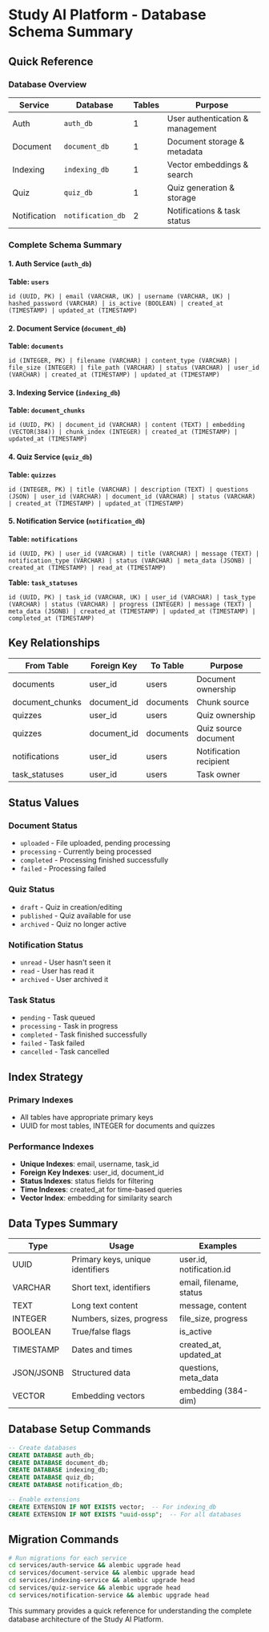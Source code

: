 # Study AI Platform - Database Schema Summary

## Quick Reference

### Database Overview
| Service | Database | Tables | Purpose |
|---------|----------|--------|---------|
| Auth | `auth_db` | 1 | User authentication & management |
| Document | `document_db` | 1 | Document storage & metadata |
| Indexing | `indexing_db` | 1 | Vector embeddings & search |
| Quiz | `quiz_db` | 1 | Quiz generation & storage |
| Notification | `notification_db` | 2 | Notifications & task status |

### Complete Schema Summary

#### 1. Auth Service (`auth_db`)
**Table: `users`**
```
id (UUID, PK) | email (VARCHAR, UK) | username (VARCHAR, UK) | hashed_password (VARCHAR) | is_active (BOOLEAN) | created_at (TIMESTAMP) | updated_at (TIMESTAMP)
```

#### 2. Document Service (`document_db`)
**Table: `documents`**
```
id (INTEGER, PK) | filename (VARCHAR) | content_type (VARCHAR) | file_size (INTEGER) | file_path (VARCHAR) | status (VARCHAR) | user_id (VARCHAR) | created_at (TIMESTAMP) | updated_at (TIMESTAMP)
```

#### 3. Indexing Service (`indexing_db`)
**Table: `document_chunks`**
```
id (UUID, PK) | document_id (VARCHAR) | content (TEXT) | embedding (VECTOR(384)) | chunk_index (INTEGER) | created_at (TIMESTAMP) | updated_at (TIMESTAMP)
```

#### 4. Quiz Service (`quiz_db`)
**Table: `quizzes`**
```
id (INTEGER, PK) | title (VARCHAR) | description (TEXT) | questions (JSON) | user_id (VARCHAR) | document_id (VARCHAR) | status (VARCHAR) | created_at (TIMESTAMP) | updated_at (TIMESTAMP)
```

#### 5. Notification Service (`notification_db`)

**Table: `notifications`**
```
id (UUID, PK) | user_id (VARCHAR) | title (VARCHAR) | message (TEXT) | notification_type (VARCHAR) | status (VARCHAR) | meta_data (JSONB) | created_at (TIMESTAMP) | read_at (TIMESTAMP)
```

**Table: `task_statuses`**
```
id (UUID, PK) | task_id (VARCHAR, UK) | user_id (VARCHAR) | task_type (VARCHAR) | status (VARCHAR) | progress (INTEGER) | message (TEXT) | meta_data (JSONB) | created_at (TIMESTAMP) | updated_at (TIMESTAMP) | completed_at (TIMESTAMP)
```

## Key Relationships

| From Table | Foreign Key | To Table | Purpose |
|------------|-------------|----------|---------|
| documents | user_id | users | Document ownership |
| document_chunks | document_id | documents | Chunk source |
| quizzes | user_id | users | Quiz ownership |
| quizzes | document_id | documents | Quiz source document |
| notifications | user_id | users | Notification recipient |
| task_statuses | user_id | users | Task owner |

## Status Values

### Document Status
- `uploaded` - File uploaded, pending processing
- `processing` - Currently being processed
- `completed` - Processing finished successfully
- `failed` - Processing failed

### Quiz Status
- `draft` - Quiz in creation/editing
- `published` - Quiz available for use
- `archived` - Quiz no longer active

### Notification Status
- `unread` - User hasn't seen it
- `read` - User has read it
- `archived` - User archived it

### Task Status
- `pending` - Task queued
- `processing` - Task in progress
- `completed` - Task finished successfully
- `failed` - Task failed
- `cancelled` - Task cancelled

## Index Strategy

### Primary Indexes
- All tables have appropriate primary keys
- UUID for most tables, INTEGER for documents and quizzes

### Performance Indexes
- **Unique Indexes**: email, username, task_id
- **Foreign Key Indexes**: user_id, document_id
- **Status Indexes**: status fields for filtering
- **Time Indexes**: created_at for time-based queries
- **Vector Index**: embedding for similarity search

## Data Types Summary

| Type | Usage | Examples |
|------|-------|----------|
| UUID | Primary keys, unique identifiers | user.id, notification.id |
| VARCHAR | Short text, identifiers | email, filename, status |
| TEXT | Long text content | message, content |
| INTEGER | Numbers, sizes, progress | file_size, progress |
| BOOLEAN | True/false flags | is_active |
| TIMESTAMP | Dates and times | created_at, updated_at |
| JSON/JSONB | Structured data | questions, meta_data |
| VECTOR | Embedding vectors | embedding (384-dim) |

## Database Setup Commands

```sql
-- Create databases
CREATE DATABASE auth_db;
CREATE DATABASE document_db;
CREATE DATABASE indexing_db;
CREATE DATABASE quiz_db;
CREATE DATABASE notification_db;

-- Enable extensions
CREATE EXTENSION IF NOT EXISTS vector;  -- For indexing_db
CREATE EXTENSION IF NOT EXISTS "uuid-ossp";  -- For all databases
```

## Migration Commands

```bash
# Run migrations for each service
cd services/auth-service && alembic upgrade head
cd services/document-service && alembic upgrade head
cd services/indexing-service && alembic upgrade head
cd services/quiz-service && alembic upgrade head
cd services/notification-service && alembic upgrade head
```

This summary provides a quick reference for understanding the complete database architecture of the Study AI Platform. 